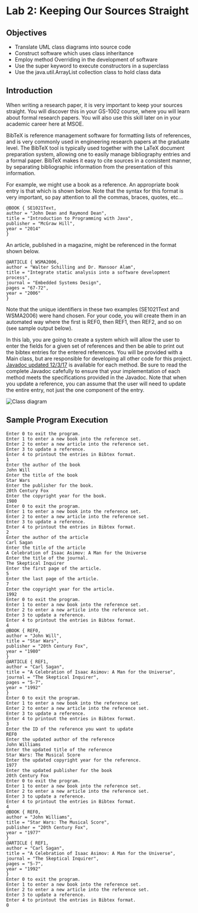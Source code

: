 # Lab 2: Keeping Our Sources Straight
## Objectives
- Translate UML class diagrams into source code
- Construct software which uses class inheritance
- Employ method Overriding in the development of software
- Use the super keyword to execute constructors in a superclass
- Use the java.util.ArrayList collection class to hold class data

## Introduction
When writing a research paper, it is very important to keep your sources straight. You will discover this in your GS-1002 course, where you will learn about formal research papers. You will also use this skill later on in your academic career here at MSOE.

BibTeX is reference management software for formatting lists of references, and is very commonly used in engineering research papers at the graduate level. The BibTeX tool is typically used together with the LaTeX document preparation system, allowing one to easily manage bibliography entries and a formal paper. BibTeX makes it easy to cite sources in a consistent manner, by separating bibliographic information from the presentation of this information.

For example, we might use a book as a reference. An appropriate book entry is that which is shown below. Note that the syntax for this format is very important, so pay attention to all the commas, braces, quotes, etc…
```
@BOOK { SE1021Text,
author = "John Dean and Raymond Dean", 
title = "Introduction to Programming with Java",
publisher = "McGraw Hill",
year = "2014"
}
```
An article, published in a magazine, might be referenced in the format shown below.
```
@ARTICLE { WSMA2006,
author = "Walter Schilling and Dr. Mansoor Alam", 
title = "Integrate static analysis into a software development process",
journal = "Embedded Systems Design",
pages = "67-72",
year = "2006"
}
```

Note that the unique identifiers in these two examples (SE1021Text and WSMA2006) were hand chosen. For your code, you will create them in an automated way where the first is REF0, then REF1, then REF2, and so on (see sample output below).

In this lab, you are going to create a system which will allow the user to enter the fields for a given set of references and then be able to print out the bibtex entries for the entered references. You will be provided with a Main class, but are responsible for developing all other code for this project. [Javadoc updated 12/3/17](http://msoe.us/taylor/se1021/lab2doc/index.html) is available for each method. Be sure to read the complete Javadoc cafefully to ensure that your implementation of each method meets the specifications provided in the Javadoc. Note that when you update a reference, you can assume that the user will need to update the entire entry, not just the one component of the entry.

![Class diagram](http://msoe.us/taylor/se1021/lab2.png)

## Sample Program Execution
```
Enter 0 to exit the program.
Enter 1 to enter a new book into the reference set.
Enter 2 to enter a new article into the reference set.
Enter 3 to update a reference.
Enter 4 to printout the entries in Bibtex format.
1
Enter the author of the book
John Will
Enter the title of the book
Star Wars
Enter the publisher for the book.
20th Century Fox
Enter the copyright year for the book.
1980
Enter 0 to exit the program.
Enter 1 to enter a new book into the reference set.
Enter 2 to enter a new article into the reference set.
Enter 3 to update a reference.
Enter 4 to printout the entries in Bibtex format.
2
Enter the author of the article
Carl Sagan
Enter the title of the article
A Celebration of Isaac Asimov: A Man for the Universe
Enter the title of the journal.
The Skeptical Inquirer
Enter the first page of the article.
5
Enter the last page of the article.
7
Enter the copyright year for the article.
1992
Enter 0 to exit the program.
Enter 1 to enter a new book into the reference set.
Enter 2 to enter a new article into the reference set.
Enter 3 to update a reference.
Enter 4 to printout the entries in Bibtex format.
4
@BOOK { REF0,
author = "John Will",
title = "Star Wars",
publisher = "20th Century Fox",
year = "1980"
}
@ARTICLE { REF1,
author = "Carl Sagan",
title = "A Celebration of Isaac Asimov: A Man for the Universe",
journal = "The Skeptical Inquirer",
pages = "5-7",
year = "1992"
}
Enter 0 to exit the program.
Enter 1 to enter a new book into the reference set.
Enter 2 to enter a new article into the reference set.
Enter 3 to update a reference.
Enter 4 to printout the entries in Bibtex format.
3
Enter the ID of the reference you want to update
REF0
Enter the updated author of the reference
John Williams
Enter the updated title of the reference
Star Wars: The Musical Score
Enter the updated copyright year for the reference.
1977
Enter the updated publisher for the book
20th Century Fox
Enter 0 to exit the program.
Enter 1 to enter a new book into the reference set.
Enter 2 to enter a new article into the reference set.
Enter 3 to update a reference.
Enter 4 to printout the entries in Bibtex format.
4
@BOOK { REF0,
author = "John Williams",
title = "Star Wars: The Musical Score",
publisher = "20th Century Fox",
year = "1977"
}
@ARTICLE { REF1,
author = "Carl Sagan",
title = "A Celebration of Isaac Asimov: A Man for the Universe",
journal = "The Skeptical Inquirer",
pages = "5-7",
year = "1992"
}
Enter 0 to exit the program.
Enter 1 to enter a new book into the reference set.
Enter 2 to enter a new article into the reference set.
Enter 3 to update a reference.
Enter 4 to printout the entries in Bibtex format.
0

```
